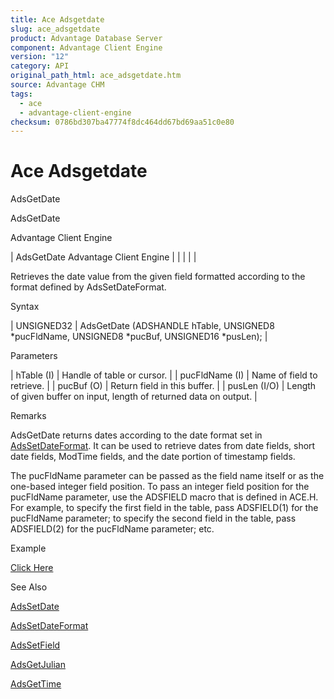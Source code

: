 ```yaml
---
title: Ace Adsgetdate
slug: ace_adsgetdate
product: Advantage Database Server
component: Advantage Client Engine
version: "12"
category: API
original_path_html: ace_adsgetdate.htm
source: Advantage CHM
tags:
  - ace
  - advantage-client-engine
checksum: 0786bd307ba47774f8dc464dd67bd69aa51c0e80
---
```


# Ace Adsgetdate

AdsGetDate

AdsGetDate

Advantage Client Engine

| AdsGetDate  Advantage Client Engine |  |  |  |  |

Retrieves the date value from the given field formatted according to the format defined by AdsSetDateFormat.

Syntax

| UNSIGNED32 | AdsGetDate (ADSHANDLE hTable,  UNSIGNED8 \*pucFldName,  UNSIGNED8 \*pucBuf,  UNSIGNED16 \*pusLen); |

Parameters

| hTable (I) | Handle of table or cursor. |
| pucFldName (I) | Name of field to retrieve. |
| pucBuf (O) | Return field in this buffer. |
| pusLen (I/O) | Length of given buffer on input, length of returned data on output. |

Remarks

AdsGetDate returns dates according to the date format set in [AdsSetDateFormat](ace_adssetdateformat.md). It can be used to retrieve dates from date fields, short date fields, ModTime fields, and the date portion of timestamp fields.

The pucFldName parameter can be passed as the field name itself or as the one-based integer field position. To pass an integer field position for the pucFldName parameter, use the ADSFIELD macro that is defined in ACE.H. For example, to specify the first field in the table, pass ADSFIELD(1) for the pucFldName parameter; to specify the second field in the table, pass ADSFIELD(2) for the pucFldName parameter; etc.

Example

[Click Here](ace_examples.md#adsgetdateexample)

See Also

[AdsSetDate](ace_adssetdate.md)

[AdsSetDateFormat](ace_adssetdateformat.md)

[AdsSetField](ace_adssetfield.md)

[AdsGetJulian](ace_adsgetjulian.md)

[AdsGetTime](ace_adsgettime.md)
